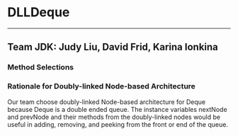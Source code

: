 # DLLDeque
---
## Team JDK: Judy Liu, David Frid, Karina Ionkina

### Method Selections

### Rationale for Doubly-linked Node-based Architecture
Our team choose doubly-linked Node-based architecture for Deque because Deque is a double ended queue. The instance variables nextNode and prevNode and their methods from the doubly-linked nodes would be useful in adding, removing, and peeking from the front or end of the queue.
